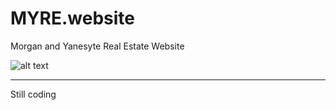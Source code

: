 # MYRE.website
Morgan and Yanesyte Real Estate Website <br>


![alt text](https://c.tenor.com/GfSX-u7VGM4AAAAC/coding.gif)<br>
<hr>
Still coding
